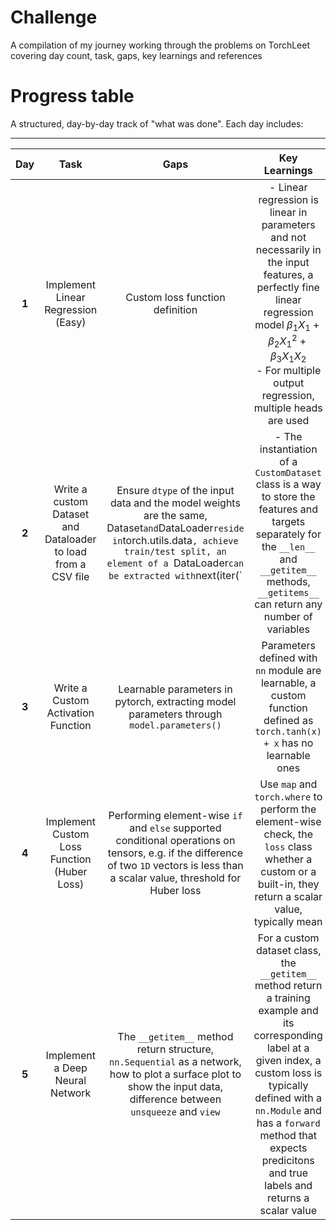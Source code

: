 # Challenge
A compilation of my journey working through the problems on TorchLeet covering day count, task, gaps, key learnings and references

# Progress table

A structured, day-by-day track of "what was done". Each day includes:

---

| **Day** | **Task** | **Gaps** | **Key Learnings** | **Resource Suggestions**|
|:------:|:-----:|:--------:|:-------:|:---:|
| **1**  | Implement Linear Regression (Easy)| Custom loss function definition |- Linear regression is linear in parameters and not necessarily in the input features, a perfectly fine linear regression model $\beta _1 X_1 + \beta _2 {X_1}^2 + \beta_3 X_1 X_2$ <br /> - For multiple output regression, multiple heads are used | |
|**2**| Write a custom Dataset and Dataloader to load from a CSV file| Ensure `dtype` of the input data and the model weights are the same, Dataset` and `DataLoader` reside in `torch.utils.data`, achieve train/test split, an element of a `DataLoader` can be extracted with `next(iter(` |- The instantiation of a `CustomDataset` class is a way to store the features and targets separately for the `__len__` and `__getitem__` methods, `__getitems__` can return any number of variables|[Pytorch official documentation](https://pytorch.org/tutorials/beginner/basics/data_tutorial.html)|
|**3**| Write a Custom Activation Function| Learnable parameters in pytorch, extracting model parameters through `model.parameters()`| Parameters defined with `nn` module are learnable, a custom function defined as `torch.tanh(x) + x` has no learnable ones||
|**4**| Implement Custom Loss Function (Huber Loss) | Performing element-wise `if` and `else` supported conditional operations on tensors, e.g. if the difference of two `1D` vectors is less than a scalar value, threshold for Huber loss| Use `map` and `torch.where` to perform the element-wise check, the `loss` class whether a custom or a built-in, they return a scalar value, typically mean|[Pytorch.where](https://pytorch.org/docs/stable/generated/torch.where.html)|
|**5**| Implement a Deep Neural Network| The `__getitem__` method return structure, `nn.Sequential` as a network, how to plot a surface plot to show the input data, difference between `unsqueeze` and `view`|For a custom dataset class, the `__getitem__` method return a training example and its corresponding label at a given index, a custom loss is typically defined with a `nn.Module` and has a `forward` method that expects predicitons and true labels and returns a scalar value|[Excellent discussion on view and unsqueeze](https://discuss.pytorch.org/t/what-is-the-difference-between-view-and-unsqueeze/1155/6)|
